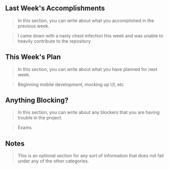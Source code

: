 ## Last Week's Accomplishments

> In this section, you can write about what you accomplished in the previous week.

> I came down with a nasty chest infection this week and was unable to heavily contribute to the repository

## This Week's Plan

> In this section, you can write about what you have planned for next week.

> Beginning mobile development, mocking up UI, etc

## Anything Blocking?

> In this section, you can write about any blockers that you are having trouble in the project.

> Exams

## Notes

> This is an optional section for any sort of information that does not fall under any of the other categories.
